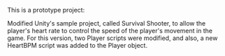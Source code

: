 This is a prototype project:

Modified Unity's sample project, called Survival Shooter, to allow the player's heart rate to control the speed of the player's movement in the game.
For this version, two Player scripts were modified, and also, a new HeartBPM script was added to the Player object. 
